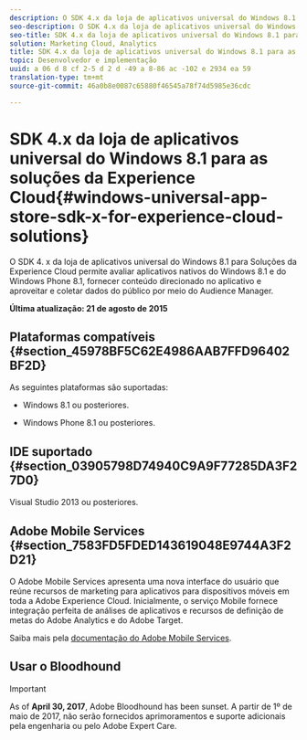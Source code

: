 ```yaml
---
description: O SDK 4.x da loja de aplicativos universal do Windows 8.1 para as soluções da Experience Cloud permite analisar aplicativos nativos do Windows 8.1 e do Windows Phone 8.1, fornecer conteúdo direcionado no aplicativo e aproveitar e coletar dados do público-alvo por meio do Audience Manager.
seo-description: O SDK 4.x da loja de aplicativos universal do Windows 8.1 para as soluções da Experience Cloud permite analisar aplicativos nativos do Windows 8.1 e do Windows Phone 8.1, fornecer conteúdo direcionado no aplicativo e aproveitar e coletar dados do público-alvo por meio do Audience Manager.
seo-title: SDK 4.x da loja de aplicativos universal do Windows 8.1 para as soluções da Experience Cloud
solution: Marketing Cloud, Analytics
title: SDK 4.x da loja de aplicativos universal do Windows 8.1 para as soluções da Experience Cloud
topic: Desenvolvedor e implementação
uuid: a 06 d 8 cf 2-5 d 2 d -49 a 8-86 ac -102 e 2934 ea 59
translation-type: tm+mt
source-git-commit: 46a0b8e0087c65880f46545a78f74d5985e36cdc

---
```



# SDK 4.x da loja de aplicativos universal do Windows 8.1 para as soluções da Experience Cloud{#windows-universal-app-store-sdk-x-for-experience-cloud-solutions}

O SDK 4. x da loja de aplicativos universal do Windows 8.1 para Soluções da Experience Cloud permite avaliar aplicativos nativos do Windows 8.1 e do Windows Phone 8.1, fornecer conteúdo direcionado no aplicativo e aproveitar e coletar dados do público por meio do Audience Manager.

**Última atualização: 21 de agosto de 2015**

## Plataformas compatíveis {#section_45978BF5C62E4986AAB7FFD96402BF2D}

As seguintes plataformas são suportadas:

* Windows 8.1 ou posteriores.

* Windows Phone 8.1 ou posteriores.

## IDE suportado {#section_03905798D74940C9A9F77285DA3F27D0}

Visual Studio 2013 ou posteriores.

## Adobe Mobile Services {#section_7583FD5FDED143619048E9744A3F2D21}

O Adobe Mobile Services apresenta uma nova interface do usuário que reúne recursos de marketing para aplicativos para dispositivos móveis em toda a Adobe Experience Cloud. Inicialmente, o serviço Mobile fornece integração perfeita de análises de aplicativos e recursos de definição de metas do Adobe Analytics e do Adobe Target.

Saiba mais pela [documentação do Adobe Mobile Services](/help/using/home.md).

## Usar o Bloodhound

>[!IMPORTANT]
>
>As of **April 30, 2017**, Adobe Bloodhound has been
sunset. A partir de 1º de maio de 2017, não serão fornecidos aprimoramentos e suporte adicionais pela engenharia ou pelo Adobe Expert Care.
